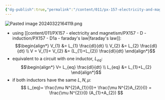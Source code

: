 ```yaml
---
{"dg-publish":true,"permalink":"/content/011/px-157-electricity-and-magnetism/px-157-d-induction/px-157-d3d-inductors-in-series/","noteIcon":"1","created":"2025-08-27T13:14:00.367+01:00","updated":"2024-11-26T20:10:57.000+00:00"}
---
```


![Pasted image 20240322164119.png](/img/user/pics/Pasted%20image%2020240322164119.png)
- using [[content/011/PX157 - electricity and magnetism/PX157 - D - induction/PX157 - D1a - faraday's law\|faraday's law]]:
$$\begin{align*}
		V_{1} &= L_{1} \frac{dI}{dt} \\
		V_{2} &= L_{2} \frac{dI}{dt} \\
		V = V_{1}+ V_{2} &= (L_{1}+L_{2}) \frac{dI}{dt}
	\end{align*}$$
- equivalent to a circuit with one inductor, $L_{eq}:$
$$\begin{align*}
		V= L_{eq} \frac{dI}{dt} \\
		L_{eq} &= L_{1}+L_{2}
	\end{align*}$$
- if both inductors have the same $L,N,\mu:$
$$
L_{eq}= \frac{\mu N^{2}A_{1}}{l}+ \frac{\mu N^{2}A_{2}}{l} = \frac{\mu N^{2}}{l} (A_{1}+A_{2})
$$
